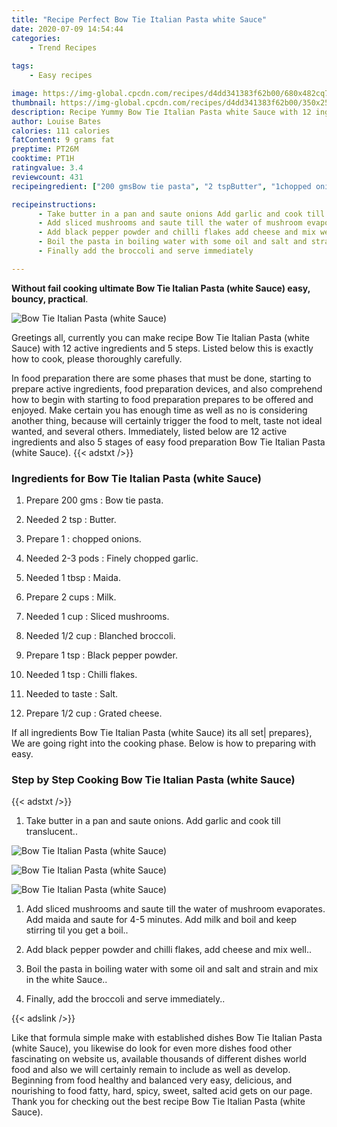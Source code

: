 ```yaml
---
title: "Recipe Perfect Bow Tie Italian Pasta white Sauce"
date: 2020-07-09 14:54:44
categories:
    - Trend Recipes
    
tags:
    - Easy recipes

image: https://img-global.cpcdn.com/recipes/d4dd341383f62b00/680x482cq70/bow-tie-italian-pasta-white-sauce-recipe-main-photo.jpg
thumbnail: https://img-global.cpcdn.com/recipes/d4dd341383f62b00/350x250cq70/bow-tie-italian-pasta-white-sauce-recipe-main-photo.jpg
description: Recipe Yummy Bow Tie Italian Pasta white Sauce with 12 ingredients and 5 stages of easy cooking.
author: Louise Bates
calories: 111 calories
fatContent: 9 grams fat
preptime: PT26M
cooktime: PT1H
ratingvalue: 3.4
reviewcount: 431
recipeingredient: ["200 gmsBow tie pasta", "2 tspButter", "1chopped onions", "2-3 podsFinely chopped garlic", "1 tbspMaida", "2 cupsMilk", "1 cupSliced mushrooms", "1/2 cupBlanched broccoli", "1 tspBlack pepper powder", "1 tspChilli flakes", "to tasteSalt", "1/2 cupGrated cheese"]

recipeinstructions: 
      - Take butter in a pan and saute onions Add garlic and cook till translucent 
      - Add sliced mushrooms and saute till the water of mushroom evaporates Add maida and saute for 45 minutes Add milk and boil and keep stirring til you get a boil 
      - Add black pepper powder and chilli flakes add cheese and mix well 
      - Boil the pasta in boiling water with some oil and salt and strain and mix in the white Sauce 
      - Finally add the broccoli and serve immediately

---
```




**Without fail cooking ultimate Bow Tie Italian Pasta (white Sauce) easy, bouncy, practical**. 


![Bow Tie Italian Pasta (white Sauce)](https://img-global.cpcdn.com/recipes/d4dd341383f62b00/680x482cq70/bow-tie-italian-pasta-white-sauce-recipe-main-photo.jpg "Bow Tie Italian Pasta (white Sauce)")




Greetings all, currently you can make recipe Bow Tie Italian Pasta (white Sauce) with 12 active ingredients and 5 steps. Listed below this is exactly how to cook, please thoroughly carefully.

In food preparation there are some phases that must be done, starting to prepare active ingredients, food preparation devices, and also comprehend how to begin with starting to food preparation prepares to be offered and enjoyed. Make certain you has enough time as well as no is considering another thing, because will certainly trigger the food to melt, taste not ideal wanted, and several others. Immediately, listed below are 12 active ingredients and also 5 stages of easy food preparation Bow Tie Italian Pasta (white Sauce).
{{< adstxt />}}

### Ingredients for Bow Tie Italian Pasta (white Sauce)


1. Prepare 200 gms : Bow tie pasta.

1. Needed 2 tsp : Butter.

1. Prepare 1 : chopped onions.

1. Needed 2-3 pods : Finely chopped garlic.

1. Needed 1 tbsp : Maida.

1. Prepare 2 cups : Milk.

1. Needed 1 cup : Sliced mushrooms.

1. Needed 1/2 cup : Blanched broccoli.

1. Prepare 1 tsp : Black pepper powder.

1. Needed 1 tsp : Chilli flakes.

1. Needed to taste : Salt.

1. Prepare 1/2 cup : Grated cheese.



If all ingredients Bow Tie Italian Pasta (white Sauce) its all set| prepares}, We are going right into the cooking phase. Below is how to preparing with easy.

### Step by Step Cooking Bow Tie Italian Pasta (white Sauce)

{{< adstxt />}}


1. Take butter in a pan and saute onions. Add garlic and cook till translucent..



![Bow Tie Italian Pasta (white Sauce)](https://img-global.cpcdn.com/steps/3e8c51d0e78771e4/160x128cq70/bow-tie-italian-pasta-white-sauce-recipe-step-1-photo.jpg" "Bow Tie Italian Pasta (white Sauce)")

![Bow Tie Italian Pasta (white Sauce)](https://img-global.cpcdn.com/steps/1473d4bdaa5ad979/160x128cq70/bow-tie-italian-pasta-white-sauce-recipe-step-1-photo.jpg" "Bow Tie Italian Pasta (white Sauce)")

![Bow Tie Italian Pasta (white Sauce)](https://img-global.cpcdn.com/steps/50c44b259277c70e/160x128cq70/bow-tie-italian-pasta-white-sauce-recipe-step-1-photo.jpg" "Bow Tie Italian Pasta (white Sauce)")



1. Add sliced mushrooms and saute till the water of mushroom evaporates. Add maida and saute for 4-5 minutes. Add milk and boil and keep stirring til you get a boil..



1. Add black pepper powder and chilli flakes, add cheese and mix well..



1. Boil the pasta in boiling water with some oil and salt and strain and mix in the white Sauce..



1. Finally, add the broccoli and serve immediately..





{{< adslink />}}

Like that formula simple make with established dishes Bow Tie Italian Pasta (white Sauce), you likewise do look for even more dishes food other fascinating on website us, available thousands of different dishes world food and also we will certainly remain to include as well as develop. Beginning from food healthy and balanced very easy, delicious, and nourishing to food fatty, hard, spicy, sweet, salted acid gets on our page. Thank you for checking out the best recipe Bow Tie Italian Pasta (white Sauce).
